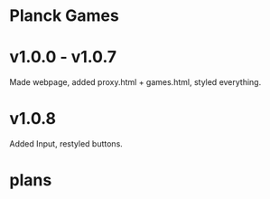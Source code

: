 # Planck Games
# v1.0.0 - v1.0.7
Made webpage, added proxy.html + games.html, styled everything.
# v1.0.8
Added Input, restyled buttons.
# plans
